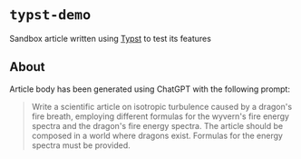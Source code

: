 # `typst-demo`

Sandbox article written using [Typst](https://typst.app) to test its features

## About

Article body has been generated using ChatGPT with the following prompt:

> Write a scientific article on isotropic turbulence
> caused by a dragon's fire breath,
> employing different formulas for the wyvern's fire energy spectra
> and the dragon's fire energy spectra.
> The article should be composed in a world where dragons exist.
> Formulas for the energy spectra must be provided.
